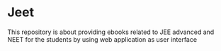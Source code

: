# Jeet
This repository is about providing ebooks related to JEE advanced and NEET for the students by using web application as user interface
